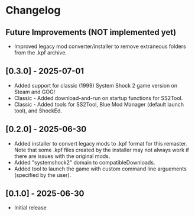 # Changelog

## Future Improvements (NOT implemented yet)

- Improved legacy mod converter/installer to remove extraneous folders from the .kpf archive.

## [0.3.0] - 2025-07-01

- Added support for classic (1999) System Shock 2 game version on Steam and GOG!
- Classic - Added download-and-run on startup functions for SS2Tool.
- Classic - Added tools for SS2Tool, Blue Mod Manager (default launch tool), and ShockEd.

## [0.2.0] - 2025-06-30

- Added installer to convert legacy mods to .kpf format for this remaster. Note that some .kpf files created by the installer may not always work if there are issues with the original mods.
- Added "systemshock2" domain to compatibleDownloads.
- Added tool to launch the game with custom command line arguements (specified by the user).

## [0.1.0] - 2025-06-30

- Initial release
